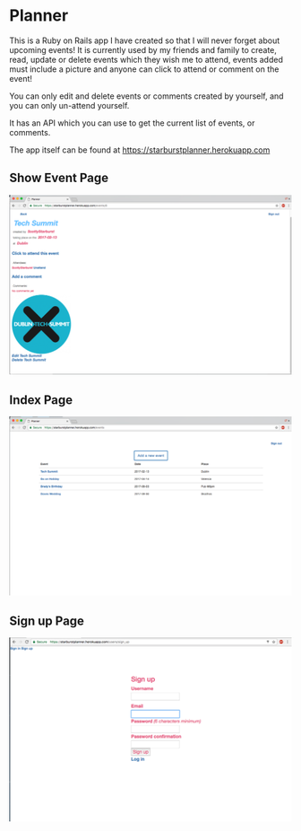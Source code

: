 # Planner

This is a Ruby on Rails app I have created so that I will never forget about upcoming events!
It is currently used by my friends and family to create, read, update or delete
events which they wish me to attend, events added must include a picture and
anyone can click to attend or comment on the event!

You can only edit and delete events or comments created by yourself, and you can only
un-attend yourself.

It has an API which you can use to get the current list of events, or comments.

The app itself can be found at https://starburstplanner.herokuapp.com

## Show Event Page

![Event](https://github.com/ScottGledhill/personal_planner/blob/master/app/assets/images/event.png)

## Index Page

![landing](https://github.com/ScottGledhill/personal_planner/blob/master/app/assets/images/landing_page.png)

## Sign up Page

![Sign_up](https://github.com/ScottGledhill/personal_planner/blob/master/app/assets/images/signup.png)
